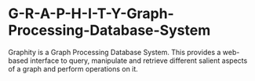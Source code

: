 # G-R-A-P-H-I-T-Y-Graph-Processing-Database-System
Graphity is a Graph Processing Database System.  This provides a web-based interface to query, manipulate and retrieve different salient aspects of a graph and perform operations on it. 
